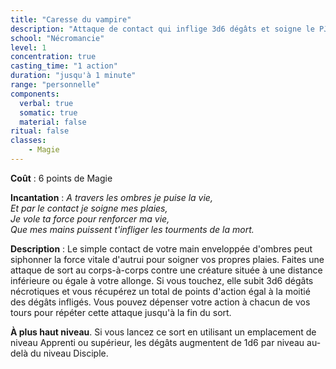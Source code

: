 ```yaml
---
title: "Caresse du vampire"
description: "Attaque de contact qui inflige 3d6 dégâts et soigne le PJ de la moitié."
school: "Nécromancie"
level: 1
concentration: true
casting_time: "1 action"
duration: "jusqu'à 1 minute"
range: "personnelle"
components:
  verbal: true
  somatic: true
  material: false
ritual: false
classes:
    - Magie
---
```

**Coût** : 6 points de Magie  

**Incantation** : *A travers les ombres je puise la vie,*   
*Et par le contact je soigne mes plaies,*    
*Je vole ta force pour renforcer ma vie,*   
*Que mes mains puissent t'infliger les tourments de la mort.*   

**Description** : Le simple contact de votre main enveloppée d'ombres peut siphonner la force vitale d'autrui pour soigner vos propres plaies. Faites une attaque de sort au corps-à-corps contre une créature située à une distance inférieure ou égale à votre allonge. Si vous touchez, elle subit 3d6 dégâts nécrotiques et vous récupérez un total de points d'action égal à la moitié des dégâts infligés. Vous pouvez dépenser votre action à chacun de vos tours pour répéter cette attaque jusqu'à la fin du sort.

**À plus haut niveau**. Si vous lancez ce sort en utilisant un emplacement de niveau Apprenti ou supérieur, les dégâts augmentent de 1d6 par niveau au-delà du niveau Disciple.
